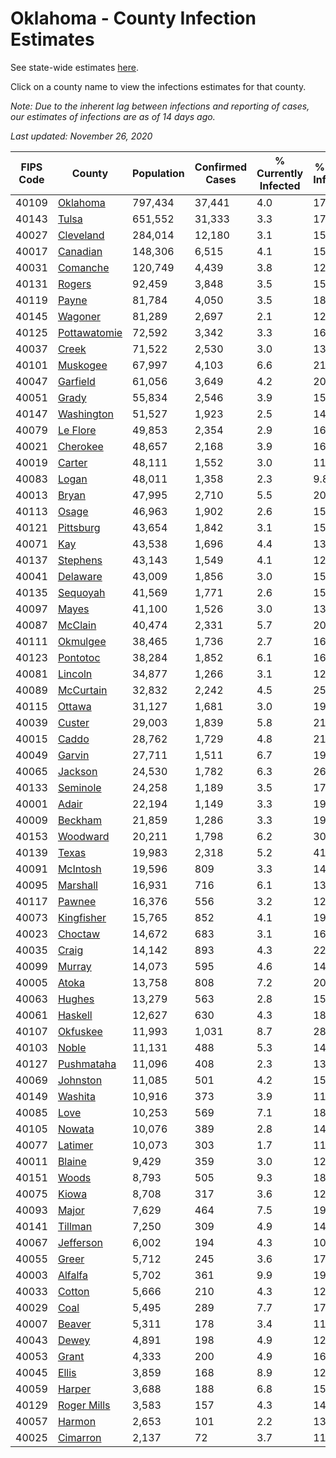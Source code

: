 # Oklahoma - County Infection Estimates

See state-wide estimates [here](/infections/us-ok).

Click on a county name to view the infections estimates for that county.

*Note: Due to the inherent lag between infections and reporting of cases, our estimates of infections are as of 14 days ago.*

*Last updated: November 26, 2020*

|   FIPS Code |                       County |   Population |   Confirmed Cases |   % Currently Infected |   % Total Infected |
|-------------|------------------------------|--------------|-------------------|------------------------|--------------------|
|       40109 |         [Oklahoma](oklahoma) |      797,434 |            37,441 |                    4.0 |               17.0 |
|       40143 |               [Tulsa](tulsa) |      651,552 |            31,333 |                    3.3 |               17.7 |
|       40027 |       [Cleveland](cleveland) |      284,014 |            12,180 |                    3.1 |               15.8 |
|       40017 |         [Canadian](canadian) |      148,306 |             6,515 |                    4.1 |               15.7 |
|       40031 |         [Comanche](comanche) |      120,749 |             4,439 |                    3.8 |               12.9 |
|       40131 |             [Rogers](rogers) |       92,459 |             3,848 |                    3.5 |               15.1 |
|       40119 |               [Payne](payne) |       81,784 |             4,050 |                    3.5 |               18.0 |
|       40145 |           [Wagoner](wagoner) |       81,289 |             2,697 |                    2.1 |               12.3 |
|       40125 | [Pottawatomie](pottawatomie) |       72,592 |             3,342 |                    3.3 |               16.0 |
|       40037 |               [Creek](creek) |       71,522 |             2,530 |                    3.0 |               13.0 |
|       40101 |         [Muskogee](muskogee) |       67,997 |             4,103 |                    6.6 |               21.6 |
|       40047 |         [Garfield](garfield) |       61,056 |             3,649 |                    4.2 |               20.6 |
|       40051 |               [Grady](grady) |       55,834 |             2,546 |                    3.9 |               15.9 |
|       40147 |     [Washington](washington) |       51,527 |             1,923 |                    2.5 |               14.2 |
|       40079 |         [Le Flore](le-flore) |       49,853 |             2,354 |                    2.9 |               16.8 |
|       40021 |         [Cherokee](cherokee) |       48,657 |             2,168 |                    3.9 |               16.0 |
|       40019 |             [Carter](carter) |       48,111 |             1,552 |                    3.0 |               11.0 |
|       40083 |               [Logan](logan) |       48,011 |             1,358 |                    2.3 |                9.8 |
|       40013 |               [Bryan](bryan) |       47,995 |             2,710 |                    5.5 |               20.1 |
|       40113 |               [Osage](osage) |       46,963 |             1,902 |                    2.6 |               15.1 |
|       40121 |       [Pittsburg](pittsburg) |       43,654 |             1,842 |                    3.1 |               15.2 |
|       40071 |                   [Kay](kay) |       43,538 |             1,696 |                    4.4 |               13.8 |
|       40137 |         [Stephens](stephens) |       43,143 |             1,549 |                    4.1 |               12.3 |
|       40041 |         [Delaware](delaware) |       43,009 |             1,856 |                    3.0 |               15.7 |
|       40135 |         [Sequoyah](sequoyah) |       41,569 |             1,771 |                    2.6 |               15.4 |
|       40097 |               [Mayes](mayes) |       41,100 |             1,526 |                    3.0 |               13.0 |
|       40087 |           [McClain](mcclain) |       40,474 |             2,331 |                    5.7 |               20.1 |
|       40111 |         [Okmulgee](okmulgee) |       38,465 |             1,736 |                    2.7 |               16.5 |
|       40123 |         [Pontotoc](pontotoc) |       38,284 |             1,852 |                    6.1 |               16.5 |
|       40081 |           [Lincoln](lincoln) |       34,877 |             1,266 |                    3.1 |               12.9 |
|       40089 |       [McCurtain](mccurtain) |       32,832 |             2,242 |                    4.5 |               25.1 |
|       40115 |             [Ottawa](ottawa) |       31,127 |             1,681 |                    3.0 |               19.8 |
|       40039 |             [Custer](custer) |       29,003 |             1,839 |                    5.8 |               21.5 |
|       40015 |               [Caddo](caddo) |       28,762 |             1,729 |                    4.8 |               21.3 |
|       40049 |             [Garvin](garvin) |       27,711 |             1,511 |                    6.7 |               19.3 |
|       40065 |           [Jackson](jackson) |       24,530 |             1,782 |                    6.3 |               26.0 |
|       40133 |         [Seminole](seminole) |       24,258 |             1,189 |                    3.5 |               17.7 |
|       40001 |               [Adair](adair) |       22,194 |             1,149 |                    3.3 |               19.9 |
|       40009 |           [Beckham](beckham) |       21,859 |             1,286 |                    3.3 |               19.8 |
|       40153 |         [Woodward](woodward) |       20,211 |             1,798 |                    6.2 |               30.7 |
|       40139 |               [Texas](texas) |       19,983 |             2,318 |                    5.2 |               41.3 |
|       40091 |         [McIntosh](mcintosh) |       19,596 |               809 |                    3.3 |               14.3 |
|       40095 |         [Marshall](marshall) |       16,931 |               716 |                    6.1 |               13.9 |
|       40117 |             [Pawnee](pawnee) |       16,376 |               556 |                    3.2 |               12.9 |
|       40073 |     [Kingfisher](kingfisher) |       15,765 |               852 |                    4.1 |               19.1 |
|       40023 |           [Choctaw](choctaw) |       14,672 |               683 |                    3.1 |               16.2 |
|       40035 |               [Craig](craig) |       14,142 |               893 |                    4.3 |               22.4 |
|       40099 |             [Murray](murray) |       14,073 |               595 |                    4.6 |               14.4 |
|       40005 |               [Atoka](atoka) |       13,758 |               808 |                    7.2 |               20.9 |
|       40063 |             [Hughes](hughes) |       13,279 |               563 |                    2.8 |               15.5 |
|       40061 |           [Haskell](haskell) |       12,627 |               630 |                    4.3 |               18.0 |
|       40107 |         [Okfuskee](okfuskee) |       11,993 |             1,031 |                    8.7 |               28.1 |
|       40103 |               [Noble](noble) |       11,131 |               488 |                    5.3 |               14.1 |
|       40127 |     [Pushmataha](pushmataha) |       11,096 |               408 |                    2.3 |               13.1 |
|       40069 |         [Johnston](johnston) |       11,085 |               501 |                    4.2 |               15.9 |
|       40149 |           [Washita](washita) |       10,916 |               373 |                    3.9 |               11.0 |
|       40085 |                 [Love](love) |       10,253 |               569 |                    7.1 |               18.8 |
|       40105 |             [Nowata](nowata) |       10,076 |               389 |                    2.8 |               14.7 |
|       40077 |           [Latimer](latimer) |       10,073 |               303 |                    1.7 |               11.2 |
|       40011 |             [Blaine](blaine) |        9,429 |               359 |                    3.0 |               12.8 |
|       40151 |               [Woods](woods) |        8,793 |               505 |                    9.3 |               18.7 |
|       40075 |               [Kiowa](kiowa) |        8,708 |               317 |                    3.6 |               12.7 |
|       40093 |               [Major](major) |        7,629 |               464 |                    7.5 |               19.7 |
|       40141 |           [Tillman](tillman) |        7,250 |               309 |                    4.9 |               14.6 |
|       40067 |       [Jefferson](jefferson) |        6,002 |               194 |                    4.3 |               10.5 |
|       40055 |               [Greer](greer) |        5,712 |               245 |                    3.6 |               17.9 |
|       40003 |           [Alfalfa](alfalfa) |        5,702 |               361 |                    9.9 |               19.2 |
|       40033 |             [Cotton](cotton) |        5,666 |               210 |                    4.3 |               12.8 |
|       40029 |                 [Coal](coal) |        5,495 |               289 |                    7.7 |               17.8 |
|       40007 |             [Beaver](beaver) |        5,311 |               178 |                    3.4 |               11.4 |
|       40043 |               [Dewey](dewey) |        4,891 |               198 |                    4.9 |               12.9 |
|       40053 |               [Grant](grant) |        4,333 |               200 |                    4.9 |               16.4 |
|       40045 |               [Ellis](ellis) |        3,859 |               168 |                    8.9 |               12.8 |
|       40059 |             [Harper](harper) |        3,688 |               188 |                    6.8 |               15.7 |
|       40129 |   [Roger Mills](roger-mills) |        3,583 |               157 |                    4.3 |               14.3 |
|       40057 |             [Harmon](harmon) |        2,653 |               101 |                    2.2 |               13.9 |
|       40025 |         [Cimarron](cimarron) |        2,137 |                72 |                    3.7 |               11.4 |